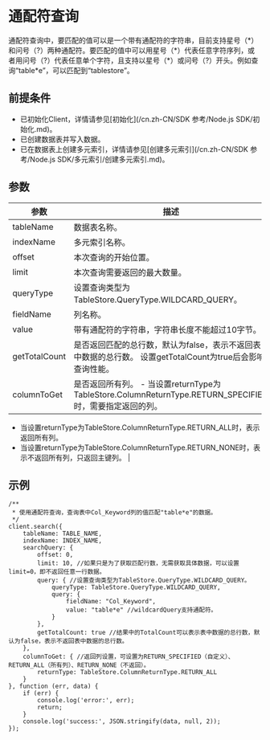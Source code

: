 # 通配符查询

通配符查询中，要匹配的值可以是一个带有通配符的字符串，目前支持星号（\*）和问号（?）两种通配符。要匹配的值中可以用星号（\*）代表任意字符序列，或者用问号（?）代表任意单个字符，且支持以星号（\*）或问号（?）开头。例如查询“table\*e”，可以匹配到“tablestore”。

## 前提条件

-   已初始化Client，详情请参见[初始化](/cn.zh-CN/SDK 参考/Node.js SDK/初始化.md)。
-   已创建数据表并写入数据。
-   已在数据表上创建多元索引，详情请参见[创建多元索引](/cn.zh-CN/SDK 参考/Node.js SDK/多元索引/创建多元索引.md)。

## 参数

|参数|描述|
|--|--|
|tableName|数据表名称。|
|indexName|多元索引名称。|
|offset|本次查询的开始位置。|
|limit|本次查询需要返回的最大数量。|
|queryType|设置查询类型为TableStore.QueryType.WILDCARD\_QUERY。|
|fieldName|列名称。|
|value|带有通配符的字符串，字符串长度不能超过10字节。|
|getTotalCount|是否返回匹配的总行数，默认为false，表示不返回表中数据的总行数。 设置getTotalCount为true后会影响查询性能。 |
|columnToGet|是否返回所有列。 -   当设置returnType为TableStore.ColumnReturnType.RETURN\_SPECIFIED时，需要指定返回的列。
-   当设置returnType为TableStore.ColumnReturnType.RETURN\_ALL时，表示返回所有列。
-   当设置returnType为TableStore.ColumnReturnType.RETURN\_NONE时，表示不返回所有列，只返回主键列。 |

## 示例

```
/**
 * 使用通配符查询，查询表中Col_Keyword列的值匹配"table*e"的数据。
 */
client.search({
    tableName: TABLE_NAME,
    indexName: INDEX_NAME,
    searchQuery: {
        offset: 0,
        limit: 10, //如果只是为了获取匹配行数，无需获取具体数据，可以设置limit=0，即不返回任意一行数据。
        query: { //设置查询类型为TableStore.QueryType.WILDCARD_QUERY。
            queryType: TableStore.QueryType.WILDCARD_QUERY,
            query: {
                fieldName: "Col_Keyword",
                value: "table*e" //wildcardQuery支持通配符。
            }
        },
        getTotalCount: true //结果中的TotalCount可以表示表中数据的总行数，默认为false，表示不返回表中数据的总行数。
    },
    columnToGet: { //返回列设置，可设置为RETURN_SPECIFIED（自定义）、RETURN_ALL（所有列）、RETURN_NONE（不返回）。
        returnType: TableStore.ColumnReturnType.RETURN_ALL
    }
}, function (err, data) {
    if (err) {
        console.log('error:', err);
        return;
    }
    console.log('success:', JSON.stringify(data, null, 2));
});
```

